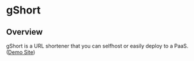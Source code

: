 # gShort

## Overview

gShort is a URL shortener that you can selfhost or easily deploy to a PaaS. ([Demo Site][gshort_demo_site])

[gshort_demo_site]:https://gshort.christiansegundo.com
